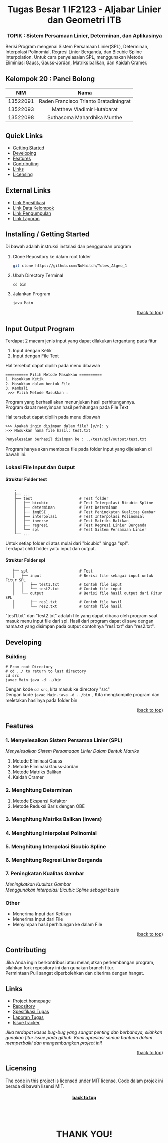 <div align="center" id="readme-top">
<h1>Tugas Besar 1 IF2123 - Aljabar Linier dan Geometri ITB</h1>
<h3>TOPIK : Sistem Persamaan Linier, Determinan, dan Aplikasinya</h3>
</div>


Berisi Program mengenai Sistem Persamaan Linier(SPL), Determinan, Interpolasi Polinomial, Regresi Linier Berganda, dan Bicubic Spline Interpolation.
Untuk cara penyelasaian SPL, menggunakan Metode Eliminiasi Gauss, Gauss-Jordan, Matriks balikan, dan Kaidah Cramer.



## Kelompok 20 : Panci Bolong

|   NIM    |                  Nama                  |
| :------: | :------------------------------------: |
| 13522091 | Raden Francisco Trianto Bratadiningrat |
| 13522093 |       Matthew Vladimir Hutabarat       |
| 13522098 |      Suthasoma Mahardhika Munthe       |

## Quick Links
- [Getting Started](#installing--getting-started)
- [Developing](#developing)
- [Features](#features)
- [Contributing](#contributing)
- [Links](#links)
- [Licensing](#licensing)

## External Links

- [Link Spesifikasi](https://docs.google.com/document/d/1evaYvI5PfDij2UlA_mkqUCLK0mg4hbRzbcA461FFnwg)
- [Link Data Kelompok](https://docs.google.com/spreadsheets/d/1Lnc1Bf3rv3uHc4vgUdWsJcf4bDzlSIeslEvdyR90I3U/edit#gid=0)
- [Link Pengumpulan](https://forms.gle/af2dFUL4EMNd5ye8A)
- [Link Laporan](https://itbdsti-my.sharepoint.com/:w:/g/personal/13522093_mahasiswa_itb_ac_id/EXQHfZnWAXROl1JzlOl4zEYB2vNLw-eOo_U-kPE7dmm0aQ?e=dalD5e)


## Installing / Getting Started


Di bawah adalah instruksi instalasi dan  penggunaan program

1. Clone Repository ke dalam root folder
   ```bash
   git clone https://github.com/NoHaitch/Tubes_Algeo_1
   ```
2. Ubah Directory Terminal
   ```bash
   cd bin 
   ```
3. Jalankan Program
   ```bash
   java Main
   ```
<p align="right">(<a href="#readme-top">back to top</a>)</p>

## Input Output Program

Terdapat 2 macam jenis input yang dapat dilakukan tergantung pada fitur
1. Input dengan Ketik
2. Input dengan File Text

Hal tersebut dapat dipilih pada menu dibawah
``` 
========== Pilih Metode Masukkan ==========
1. Masukkan Ketik
2. Masukkan dalam bentuk File
3. Kembali
 >>> Pilih Metode Masukkan : 
 ```

Program yang berhasil akan menunjukan hasil perhitungannya.  
Program dapat menyimpan hasil perhitungan pada File Text

Hal tersebut dapat dipilih pada menu dibawah

``` 
>>> Apakah ingin disimpan dalam file? [y/n]: y
>>> Masukkan nama file hasil: test.txt

Penyelesaian berhasil disimpan ke : ../test/spl/output/test.txt
```

Program hanya akan membaca file pada folder input yang dijelaskan di bawah ini.

### Lokasi File Input dan Output

#### Struktur Folder test
```
    .
    ├── ...
    ├── test                     # Test folder
    │   ├── bicubic              # Test Interpolasi Bicubic Spline
    │   ├── determinan           # Test Determinan
    │   ├── imgBSI               # Test Peningkatan Kualitas Gambar
    │   ├── interpolasi          # Test Interpolasi Polinomial
    │   ├── inverse              # Test Matriks Balikan 
    │   ├── regresi              # Test Regresi Linier Berganda
    │   └── spl                  # Test Sistem Persamaan Linier
    └── ...
```
Untuk setiap folder di atas mulai dari "bicubic" hingga "spl".  
Terdapat child folder yaitu input dan output.

#### Struktur Folder spl
```   
   ├── spl                       # Test 
   │   ├── input                 # Berisi file sebagai input untuk Fitur SPL
   │   │   ├── test1.txt         # Contoh file input 
   │   │   └── test2.txt         # Contoh file input 
   │   └── output                # Berisi file hasil output dari Fitur SPL
   │       ├── res1.txt          # Contoh file hasil 
   │       └── res2.txt          # Contoh file hasil 
```

"test1.txt" dan "test2.txt" adalah file yang dapat dibaca oleh program saat masuk menu input file dari spl.
Hasil dari program dapat di save dengan nama.txt yang disimpan pada output contohnya "res1.txt" dan "res2.txt".


## Developing

### Building

```Shell
# From root Directory
# cd ../ to return to last directory
cd src   
javac Main.java -d ../bin
```

Dengan kode ```cd src```, kita masuk ke directory "src"  
Dengan kode ```javac Main.java -d ../bin ```, Kita mengkompile program dan meletakan hasilnya pada folder bin
<p align="right">(<a href="#readme-top">back to top</a>)</p>  

## Features

### 1. Menyelesaikan Sistem Persamaa Linier (SPL)
_Menyelesaikan Sistem Persamaaan Linier Dalam Bentuk Matriks_
1. Metode Eliminasi Gauss
2. Metode Eliminasi Gauss-Jordan
3. Metode Matriks Balikan
4. Kaidah Cramer

### 2. Menghitung Determinan
1. Metode Ekspansi Kofaktor
2. Metode Reduksi Baris dengan OBE

### 3. Menghitung Matriks Balikan (Invers)
### 4. Menghitung Interpolasi Polinomial
### 5. Menghitung Interpolasi Bicubic Spline
### 6. Menghitung Regresi Linier Berganda
### 7. Peningkatan Kualitas Gambar
_Meningkatkan Kualitas Gambar_  
_Menggunakan Interpolasi Bicubic Spline sebagai basis_

### Other
- Menerima Input dari Ketikan
- Menerima Input dari File
- Menyimpan hasil perhitungan ke dalam File

<p align="right">(<a href="#readme-top">back to top</a>)</p>

## Contributing

Jika Anda ingin berkontribusi atau melanjutkan perkembangan program, silahkan fork repository ini dan gunakan branch fitur.  
Permintaan Pull sangat diperbolehkan dan diterima dengan hangat.

## Links

- [Project homepage](https://github.com/NoHaitch/Tubes_Algeo_1)
- [Repository](https://github.com/NoHaitch/Tubes_Algeo_1)
- [Spesifikasi Tugas](https://docs.google.com/document/d/1_-ZaP5vsYfCp17aHCh3ePt27dU7vYmoF2m0DnDNWUFg/edit?usp=sharing)
- [Laporan Tugas](https://itbdsti-my.sharepoint.com/:w:/g/personal/13522093_mahasiswa_itb_ac_id/EXQHfZnWAXROl1JzlOl4zEYB2vNLw-eOo_U-kPE7dmm0aQ?e=dalD5e)
- [Issue tracker](https://github.com/NoHaitch/Tubes_Algeo_1/issues)
  
_Jika terdapat kasus bug-bug yang sangat penting dan berbahaya, silahkan gunakan fitur issue pada github. Kami apresiasi semua bantuan dalam memperbaiki dan mengembangkan project ini!_

<p align="right">(<a href="#readme-top">back to top</a>)</p>


## Licensing

The code in this project is licensed under MIT license.
Code dalam projek ini berada di bawah lisensi MIT.

<h4 align="center"><a href="#readme-top">back to top</a></h4>
<br><br>
<h1 align="center"> THANK YOU! </h1>
